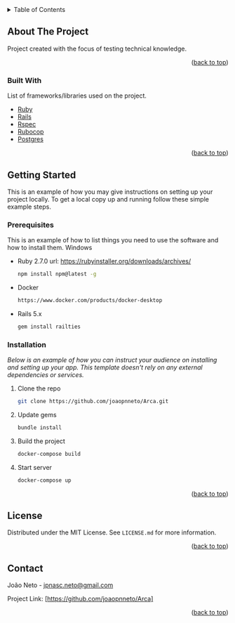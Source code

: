 <!-- TABLE OF CONTENTS -->
<details>
  <summary>Table of Contents</summary>
  <ol>
    <li>
      <a href="#about-the-project">About The Project</a>
      <ul>
        <li><a href="#built-with">Built With</a></li>
      </ul>
    </li>
    <li>
      <a href="#getting-started">Getting Started</a>
      <ul>
        <li><a href="#prerequisites">Prerequisites</a></li>
        <li><a href="#installation">Installation</a></li>
      </ul>
    </li>
    <li><a href="#license">License</a></li>
    <li><a href="#contact">Contact</a></li>
  </ol>
</details>



<!-- ABOUT THE PROJECT -->
## About The Project

Project created with the focus of testing technical knowledge.


<p align="right">(<a href="#top">back to top</a>)</p>



### Built With

List of frameworks/libraries used on the project.

* [Ruby](https://www.ruby-lang.org/pt/)
* [Rails](https://rubyonrails.org/)
* [Rspec](https://rspec.info/)
* [Rubocop](https://github.com/rubocop/rubocop)
* [Postgres](https://www.postgresql.org/)

<p align="right">(<a href="#top">back to top</a>)</p>



<!-- GETTING STARTED -->
## Getting Started

This is an example of how you may give instructions on setting up your project locally.
To get a local copy up and running follow these simple example steps.

### Prerequisites

This is an example of how to list things you need to use the software and how to install them.
Windows
* Ruby 2.7.0 url: https://rubyinstaller.org/downloads/archives/
  ```sh
  npm install npm@latest -g
  ```
* Docker
  ```sh
  https://www.docker.com/products/docker-desktop
  ```
* Rails 5.x
  ```sh
  gem install railties
  ```

### Installation

_Below is an example of how you can instruct your audience on installing and setting up your app. This template doesn't rely on any external dependencies or services._

1. Clone the repo
   ```sh
   git clone https://github.com/joaopnneto/Arca.git
   ```
2. Update gems
   ```sh
   bundle install
   ```
2. Build the project
   ```sh
   docker-compose build
   ```
3. Start server
   ```sh
   docker-compose up
   ```

<p align="right">(<a href="#top">back to top</a>)</p>



<!-- LICENSE -->
## License

Distributed under the MIT License. See `LICENSE.md` for more information.

<p align="right">(<a href="#top">back to top</a>)</p>



<!-- CONTACT -->
## Contact

João Neto - jpnasc.neto@gmail.com

Project Link: [https://github.com/joaopnneto/Arca]

<p align="right">(<a href="#top">back to top</a>)</p>

